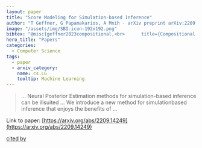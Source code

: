 ```yaml
---
layout: paper
title: "Score Modeling for Simulation-based Inference"
author: "T Geffner, G Papamakarios, A Mnih - arXiv preprint arXiv:2209.14249, 2022 - arxiv.org"
image: "/assets/img/SBI-icon-192x192.png"
bibtex: "@misc{geffner2023compositional,<br>      title={Compositional Score Modeling for Simulation-based Inference}, <br>      author={Tomas Geffner and George Papamakarios and Andriy Mnih},<br>      year={2023},<br>      eprint={2209.14249},<br>      archivePrefix={arXiv},<br>      primaryClass={cs.LG}<br>}"
hero_title: "Papers"
categories:
  - Computer Science
tags:
  - paper
  - arxiv_category:
    name: cs.LG
    tooltip: Machine Learning
---
```

>… Neural Posterior Estimation methods for simulation-based inference can be illsuited … We introduce a new method for simulationbased inference that enjoys the benefits of …

Link to paper: [https://arxiv.org/abs/2209.14249](https://arxiv.org/abs/2209.14249)

[cited by](https://scholar.google.com/scholar?cites=4340905326075118453&as_sdt=2005&sciodt=0,5&hl=en&num=20)
